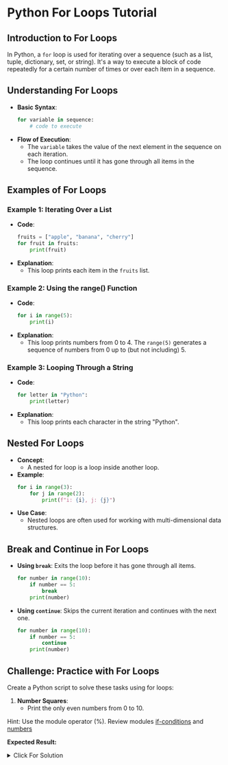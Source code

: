 
# Python For Loops Tutorial

## Introduction to For Loops
In Python, a `for` loop is used for iterating over a sequence (such as a list, tuple, dictionary, set, or string). It's a way to execute a block of code repeatedly for a certain number of times or over each item in a sequence.

## Understanding For Loops
- **Basic Syntax**:
  ```python
  for variable in sequence:
      # code to execute
  ```
- **Flow of Execution**:
  - The `variable` takes the value of the next element in the sequence on each iteration.
  - The loop continues until it has gone through all items in the sequence.

## Examples of For Loops

### Example 1: Iterating Over a List
- **Code**:
  ```python
  fruits = ["apple", "banana", "cherry"]
  for fruit in fruits:
      print(fruit)
  ```
- **Explanation**:
  - This loop prints each item in the `fruits` list.

### Example 2: Using the range() Function
- **Code**:
  ```python
  for i in range(5):
      print(i)
  ```
- **Explanation**:
  - This loop prints numbers from 0 to 4. The `range(5)` generates a sequence of numbers from 0 up to (but not including) 5.

### Example 3: Looping Through a String
- **Code**:
  ```python
  for letter in "Python":
      print(letter)
  ```
- **Explanation**:
  - This loop prints each character in the string "Python".

## Nested For Loops
- **Concept**:
  - A nested for loop is a loop inside another loop.
- **Example**:
  ```python
  for i in range(3):
      for j in range(2):
          print(f"i: {i}, j: {j}")
  ```
- **Use Case**:
  - Nested loops are often used for working with multi-dimensional data structures.

## Break and Continue in For Loops
- **Using `break`**: Exits the loop before it has gone through all items.
  ```python
  for number in range(10):
      if number == 5:
          break
      print(number)
  ```
- **Using `continue`**: Skips the current iteration and continues with the next one.
  ```python
  for number in range(10):
      if number == 5:
          continue
      print(number)
  ```

## Challenge: Practice with For Loops
Create a Python script to solve these tasks using for loops:

1. **Number Squares**:
   - Print the only even numbers from 0 to 10.

Hint: Use the module operator (%). Review modules [if-conditions](../6-conditions/1-if_conditions.md) and  [numbers](../3-variables/2-numbers.md)


**Expected Result:**

<details>
  <summary>Click For Solution</summary>


```Python
for i in range(11):
  if i % 2 == 0:
    print(i)
```

</details>

